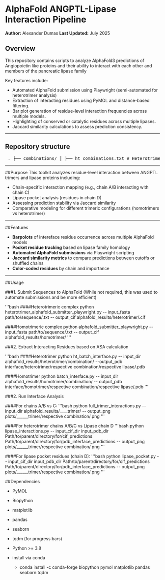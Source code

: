 # AlphaFold ANGPTL-Lipase Interaction Pipeline

**Author:** Alexander Dumas
**Last Updated:** July 2025

## Overview
This repository contains scripts to analyze AlphaFold3 predictions of Angiopoietin like proteins and their ability to interact with each other and members of the pancreatic lipase family

Key features include:
- Automated AlphaFold submission using Playwright (semi-automated for heterotrimer analysis)
- Extraction of interacting residues using PyMOL and distance-based filtering.
- Bar plot generation of residue-level interaction frequencies across multiple models.
- Highlighting of conserved or catalytic residues across multiple lipases.
- Jaccard similarity calculations to assess prediction consistency.

---

## Repository structure
<pre> . ├── combinations/ │ ├── ht_combinations.txt # Heterotrimer combinations to be modeled │ └── combinations.txt # Homotrimer/lipase combinations to be modeled │ ├── scripts/ │ ├── slphafold_submitter.py # Submission pipeline for single-lipase models │ ├── heterotrimer_submitter.py # Submission pipeline for heterotrimer models │ ├── batch_interface.py # Extracts interface residues (homotrimers) │ ├── ht_batch_interface.py # Extracts interface residues (heterotrimers) │ ├── full_trimer_interaction.py # A/B chains interacting with chain C (barplots) │ ├── lipase_pocket.py # Lipase (chain D) interacting with A/B/C (barplots) │ ├── lipase_interactions.py # Alternative method to extract D-chain residues │ ├── spatial_proximity.py # Jaccard similarity between models/cutoffs │ └── interfaceResidues.py # ASA-based interface detection (PyMOL script) │ ├── interfaces/ # Saved interface .pdb files extracted from models │ ├── heterotrimer/ # ANGPTL heterotrimer results │ │ └── [lipase folders]/ # Organized by combination/cutoff/lipase │ └── homotrimer/ # ANGPTL homotrimer results │ └── [lipase folders]/ # Organized by combination/cutoff/lipase │ ├── plots/ # Barplots, heatmaps, Jaccard curves │ └── [analysis condition folders]/ # Matches interface folders │ ├── alphafold_results/ # .zip archives from AlphaFold3 predictions │ ├── heterotrimer/ # All ANGPTL heterotrimer combinations tested │ └── homotrimer/ # All ANGPTL homotrimer combinations tested │ ├── sequences/ # .txt FASTA files for ANGPTLs and lipases │ └── README.md # This file </pre>
---

##Purpose
This toolkit analyzes residue-level interaction between ANGPTL trimers and lipase proteins including:
- Chain-specific interaction mapping (e.g., chain A/B interacting with chain C)
- Lipase pocket analysis (residues in chain D)
- Assessing prediction stability via Jaccard similarity
- Comparative modeling for different trimeric configurations (homotrimers vs heterotrimer)

---

##Features

- **Barpolots** of intereface residue occurrence across multiple AlphaFold models
- **Pocket residue tracking** based on lipase family homology
- **Automated AlphaFold submissions** via Playwright scripting
- **Jaccard similarity metrics** to compare predictions between cutoffs or shuffled chains
- **Color-coded residues** by chain and importance

---

##Usage

###1. Submit Sequences to AlphaFold (While not required, this was used to automate submissions and be more efficient)

'''bash
####Heterotrimeric complex
python heterotrimer_alphafold_submitter_playwright.py -- input_fasta path/to/sequence/.txt -- output_cif alphafold_results/heterotrimer/.cif

####Homotrimeric complex
python alphafold_submitter_playwright.py -- input_fasta path/to/sequence/.txt -- output_cif alphafold_results/homotrimer/
'''

###2. Extract Interacting Residues based on ASA calculation

'''bash
####Heterotrimer
python ht_batch_interface.py -- input_dir alphafold_results/heterotrimer/combination/  --output_pdb interface/heterotrimer/respective combination/respective lipase/.pdb

####Homotrimer
python batch_interface.py -- input_dir alphafold_results/homotrimer/combination/ -- output_pdb interface/homotrimer/respective combination/respective lipase/.pdb
'''

###2. Run Interface Analysis

####For chains A/B vs C:
'''bash
python full_trimer_interactions.py -- input_dir alphafold_results/____trimer/ -- output_png plots/______trimer/respective combination/.png
'''

####For heterotrimer chains A/B/C vs Lipase chain D
'''bash
python lipase_interactions.py -- input_cif_dir input_pdb_dir Path/to/parent/directory/for/cif_predictions Path/to/parent/directory/for/pdb_interface_predictions -- output_png plots/______trimer/respective combination/.png
'''

####For lipase pocket residues (chain D):
'''bash
python lipase_pocket.py -- input_cif_dir input_pdb_dir Path/to/parent/directory/for/cif_predictions Path/to/parent/directory/for/pdb_interface_predictions -- output_png plots/______trimer/respective combination/.png
'''

##Dependencies
- PyMOL
- Biopython
- matplotlib
- pandas
- seaborn
- tqdm (for progress bars)
- Python >= 3.8

- install via conda
    - conda install -c conda-forge biopython pymol matplotlib pandas seaborn tqdm
